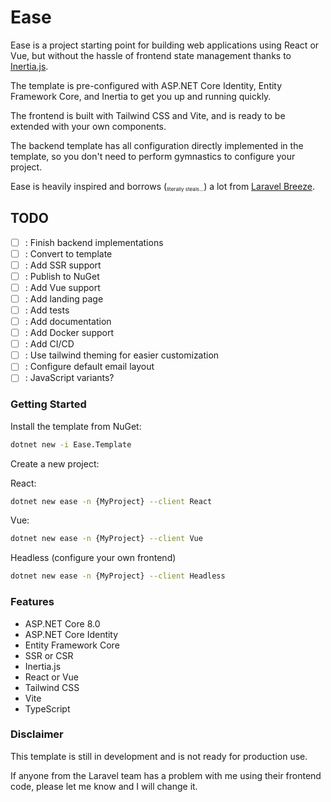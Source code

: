# Ease

Ease is a project starting point for building web applications using React or Vue, but without the hassle of
frontend state management thanks to [Inertia.js](https://inertiajs.com/).

The template is pre-configured with ASP.NET Core Identity, Entity Framework Core,
and Inertia to get you up and running quickly.

The frontend is built with Tailwind CSS and Vite, and is ready to be extended with your own components.

The backend template has all configuration directly implemented in the template, so you don't need to perform gymnastics
to configure your project.

Ease is heavily inspired and borrows (<sub><sup><sub>literally steals...</sub></sup></sub>) a lot
from [Laravel Breeze](https://github.com/laravel/breeze).

## TODO

- [ ] : Finish backend implementations
- [ ] : Convert to template
- [ ] : Add SSR support
- [ ] : Publish to NuGet
- [ ] : Add Vue support
- [ ] : Add landing page
- [ ] : Add tests
- [ ] : Add documentation
- [ ] : Add Docker support
- [ ] : Add CI/CD
- [ ] : Use tailwind theming for easier customization
- [ ] : Configure default email layout
- [ ] : JavaScript variants?

### Getting Started

Install the template from NuGet:

```bash
dotnet new -i Ease.Template
```

Create a new project:

React:
```bash
dotnet new ease -n {MyProject} --client React
```

Vue:

```bash
dotnet new ease -n {MyProject} --client Vue
```

Headless (configure your own frontend)

```bash
dotnet new ease -n {MyProject} --client Headless
```

### Features

- ASP.NET Core 8.0
- ASP.NET Core Identity
- Entity Framework Core
- SSR or CSR
- Inertia.js
- React or Vue
- Tailwind CSS
- Vite
- TypeScript

### Disclaimer

This template is still in development and is not ready for production use.

If anyone from the Laravel team has a problem with me using their frontend code, please let me know and I will change it.